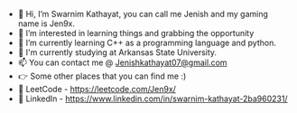 - 👋 Hi, I’m Swarnim Kathayat, you can call me Jenish and my gaming name is Jen9x.
- 👀 I’m interested in learning things and grabbing the opportunity
- 🌱 I’m currently learning C++ as a programming language and python.
- 💞️ I'm currently studying at Arkansas State University.
- 📫 You can contact me @ Jenishkathayat07@gmail.com
- 👉 Some other places that you can find me :)
- 🖤 LeetCode - https://leetcode.com/Jen9x/
- 💚 LinkedIn - https://www.linkedin.com/in/swarnim-kathayat-2ba960231/

<!---
Jen9x/Jen9x is a ✨ special ✨ repository because its `README.md` (this file) appears on your GitHub profile.
You can click the Preview link to take a look at your changes.
--->
